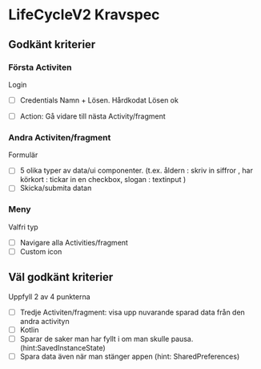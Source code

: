 # LifeCycleV2 Kravspec  
## Godkänt kriterier  

### Första Activiten  
Login
- [ ] Credentials Namn + Lösen. Hårdkodat Lösen ok  
- [ ] Action: Gå vidare till nästa Activity/fragment  
  

### Andra Activiten/fragment  
Formulär
- [ ] 5 olika typer av data/ui componenter. (t.ex. åldern : skriv in siffror ,  har körkort : tickar in en checkbox, slogan : textinput )
- [ ] Skicka/submita datan

### Meny  
Valfri typ  
- [ ] Navigare alla Activities/fragment
- [ ] Custom icon

## Väl godkänt kriterier  
Uppfyll 2 av 4 punkterna

- [ ] Tredje Activiten/fragment:  visa upp nuvarande sparad data från den andra activityn  
- [ ] Kotlin  
- [ ] Sparar de saker man har fyllt i om man skulle pausa. (hint:SavedInstanceState)  
- [ ] Spara data även när man stänger appen (hint: SharedPreferences)
